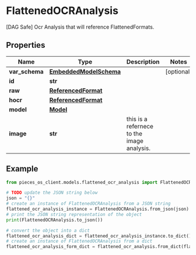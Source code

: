 # FlattenedOCRAnalysis

[DAG Safe] Ocr Analysis that will reference FlattenedFormats.

## Properties

Name | Type | Description | Notes
------------ | ------------- | ------------- | -------------
**var_schema** | [**EmbeddedModelSchema**](EmbeddedModelSchema) |  | [optional] 
**id** | **str** |  | 
**raw** | [**ReferencedFormat**](ReferencedFormat) |  | 
**hocr** | [**ReferencedFormat**](ReferencedFormat) |  | 
**model** | [**Model**](Model) |  | 
**image** | **str** | this is a refernece to the image analysis. | 

## Example

```python
from pieces_os_client.models.flattened_ocr_analysis import FlattenedOCRAnalysis

# TODO update the JSON string below
json = "{}"
# create an instance of FlattenedOCRAnalysis from a JSON string
flattened_ocr_analysis_instance = FlattenedOCRAnalysis.from_json(json)
# print the JSON string representation of the object
print(FlattenedOCRAnalysis.to_json())

# convert the object into a dict
flattened_ocr_analysis_dict = flattened_ocr_analysis_instance.to_dict()
# create an instance of FlattenedOCRAnalysis from a dict
flattened_ocr_analysis_form_dict = flattened_ocr_analysis.from_dict(flattened_ocr_analysis_dict)
```



